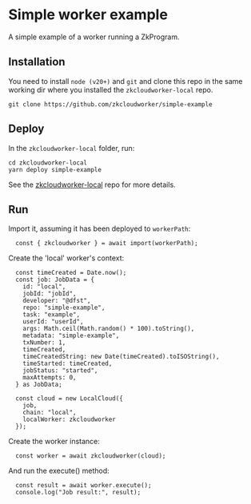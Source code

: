 # Simple worker example

A simple example of a worker running a ZkProgram.

## Installation

You need to install `node (v20+)` and `git` and clone this repo in the same 
working dir where you installed the `zkcloudworker-local` repo.
```
git clone https://github.com/zkcloudworker/simple-example
```

## Deploy

In the `zkcloudworker-local` folder, run:
```
cd zkcloudworker-local
yarn deploy simple-example
```

See the 
[zkcloudworker-local](https://github.com/zkcloudworker/zkcloudworker-local) 
repo for more details. 

## Run

Import it, assuming it has been deployed to `workerPath`:
```
  const { zkcloudworker } = await import(workerPath);
```

Create the 'local' worker's context:
```
  const timeCreated = Date.now();
  const job: JobData = {
    id: "local",
    jobId: "jobId",
    developer: "@dfst",
    repo: "simple-example",
    task: "example",
    userId: "userId",
    args: Math.ceil(Math.random() * 100).toString(),
    metadata: "simple-example",
    txNumber: 1,
    timeCreated,
    timeCreatedString: new Date(timeCreated).toISOString(),
    timeStarted: timeCreated,
    jobStatus: "started",
    maxAttempts: 0,
  } as JobData;
  
  const cloud = new LocalCloud({ 
    job, 
    chain: "local", 
    localWorker: zkcloudworker
  }); 
```

Create the worker instance:
~~~
  const worker = await zkcloudworker(cloud);
~~~

And run the execute() method:
~~~
  const result = await worker.execute();
  console.log("Job result:", result);
~~~
